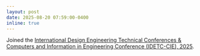 ```yaml
---
layout: post
date: 2025-08-20 07:59:00-0400
inline: true
---
```


Joined the [International Design Engineering Technical Conferences & Computers and Information in Engineering Conference (IDETC-CIE), 2025](https://event.asme.org/IDETC-CIE).




<!---Announcements and news can be much longer than just quick inline posts. In fact, they can have all the features available for the standard blog posts. See below.

#***


#Jean shorts raw denim Vice normcore, art party High Life PBR skateboard stumptown vinyl kitsch. Four loko meh 8-bit, tousled banh mi tilde forage Schlitz dreamcatcher twee 3 wolf moon. Chambray asymmetrical paleo salvia, sartorial umami four loko master cleanse drinking vinegar brunch. <a href="https://www.pinterest.com" target="blank">Pinterest</a> DIY authentic Schlitz, hoodie Intelligentsia butcher trust fund brunch shabby chic Kickstarter forage flexitarian. Direct trade <a href="https://en.wikipedia.org/wiki/Cold-pressed_juice" target="blank">cold-pressed</a> meggings stumptown plaid, pop-up taxidermy. Hoodie XOXO fingerstache scenester Echo Park. Plaid ugh Wes Anderson, freegan pug selvage fanny pack leggings pickled food truck DIY irony Banksy.

#### Hipster list
#<ul>
 #   <li>brunch</li>
#   <li>fixie</li>
  #<li>raybans</li>
 # <li>messenger bag</li>
#</ul>

#Hoodie Thundercats retro, tote bag 8-bit Godard craft beer gastropub. Truffaut Tumblr taxidermy, raw denim Kickstarter sartorial dreamcatcher. Quinoa chambray slow-carb salvia readymade, bicycle rights 90's yr typewriter selfies letterpress cardigan vegan.


#***

#Pug heirloom High Life vinyl swag, single-origin coffee four dollar toast taxidermy reprehenderit fap distillery master cleanse locavore. Est anim sapiente leggings Brooklyn ea. Thundercats locavore excepteur veniam eiusmod. Raw denim Truffaut Schlitz, migas sapiente Portland VHS twee Bushwick Marfa typewriter retro id keytar.

#> We do not grow absolutely, chronologically. We grow sometimes in one dimension, and not in another, unevenly. We grow partially. We are relative. We are mature in one realm, childish in another.
#> —Anais Nin

#Fap aliqua qui, scenester pug Echo Park polaroid irony shabby chic ex cardigan church-key Odd Future accusamus. Blog stumptown sartorial squid, gastropub duis aesthetic Truffaut vero. Pinterest tilde twee, odio mumblecore jean shorts lumbersexual.-->
